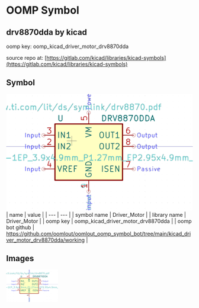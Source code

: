 # OOMP Symbol  
## drv8870dda  by kicad  
  
oomp key: oomp_kicad_driver_motor_drv8870dda  
  
source repo at: [https://gitlab.com/kicad/libraries/kicad-symbols](https://gitlab.com/kicad/libraries/kicad-symbols)  
## Symbol  
  
[![working.png](working_600.png)](working.png)  
| name | value | 
| --- | --- | 
| symbol name | Driver_Motor | 
| library name | Driver_Motor | 
| oomp key | oomp_kicad_driver_motor_drv8870dda | 
| oomp bot github | https://github.com/oomlout/oomlout_oomp_symbol_bot/tree/main/kicad_driver_motor_drv8870dda/working | 
## Images  
  
[![working.png](working_140.png)](working.png)  
